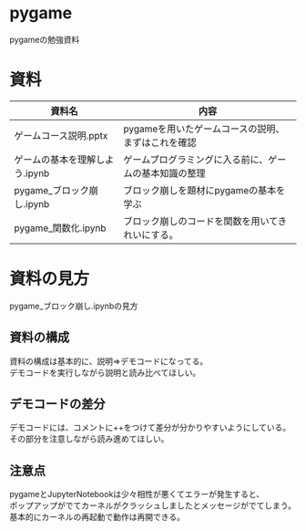 # pygame
pygameの勉強資料

# 資料
|資料名|内容|
|----|----|
|ゲームコース説明.pptx|pygameを用いたゲームコースの説明、まずはこれを確認|
|ゲームの基本を理解しよう.ipynb|ゲームプログラミングに入る前に、ゲームの基本知識の整理|
|pygame_ブロック崩し.ipynb|ブロック崩しを題材にpygameの基本を学ぶ|
|pygame_関数化.ipynb|ブロック崩しのコードを関数を用いてきれいにする。|

# 資料の見方
pygame_ブロック崩し.ipynbの見方

## 資料の構成
資料の構成は基本的に、説明⇒デモコードになってる。  
デモコードを実行しながら説明と読み比べてほしい。

## デモコードの差分
デモコードには、コメントに++をつけて差分が分かりやすいようにしている。  
その部分を注意しながら読み進めてほしい。  

## 注意点
pygameとJupyterNotebookは少々相性が悪くてエラーが発生すると、    
ポップアップがでてカーネルがクラッシュしましたとメッセージがでてしまう。    
基本的にカーネルの再起動で動作は再開できる。  